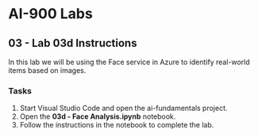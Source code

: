 # AI-900 Labs
## 03 - Lab 03d Instructions
In this lab we will be using the Face service in Azure to identify real-world items based on images.

### Tasks
1.	Start Visual Studio Code and open the ai-fundamentals project.
2.  Open the **03d - Face Analysis.ipynb** notebook.
3.  Follow the instructions in the notebook to complete the lab.
